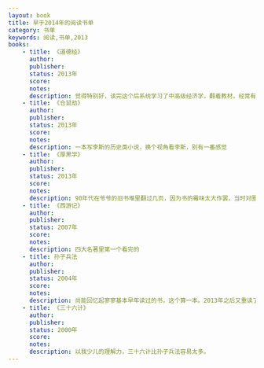 ```yaml
---
layout: book
title: 早于2014年的阅读书单
category: 书单
keywords: 阅读,书单,2013
books:
    - title: 《道德经》
      author:
      publisher:
      status: 2013年
      score:
      notes:
      description: 觉得特别好，读完这个后系统学习了中高级经济学，翻着教材，经常有“他们说的不是一回事吗？”的感觉
    - title: 《仓鼠劫》
      author:
      publisher:
      status: 2013年
      score:
      notes:
      description: 一本写李斯的历史类小说，换个视角看李斯，别有一番感觉
    - title: 《厚黑学》
      author:
      publisher:
      status: 2013年
      score:
      notes:
      description: 90年代在爷爷的旧书堆里翻过几页，因为书的霉味太大作罢，当时对圈圈的理论印象深刻。研一读完了整本书，一句话证明自己读过这本书：“李宗吾这人太坏了，教人厚黑学，我不知道这个人，也没读过这本书”
    - title: 《西游记》
      author:
      publisher:
      status: 2007年
      score:
      notes:
      description: 四大名著里第一个看完的
    - title: 孙子兵法
      author:
      publisher:
      status: 2004年
      score:
      notes:
      description: 尚能回忆起寥寥基本早年读过的书，这个算一本。2013年之后又重读了几遍，有了新的认识。
    - title: 《三十六计》
      author:
      publisher:
      status: 2000年
      score:
      notes:
      description: 以我少儿的理解力，三十六计比孙子兵法容易太多。
---
```

